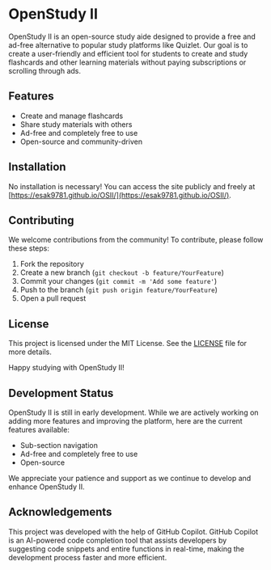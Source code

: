 # OpenStudy II

OpenStudy II is an open-source study aide designed to provide a free and ad-free alternative to popular study platforms like Quizlet. Our goal is to create a user-friendly and efficient tool for students to create and study flashcards and other learning materials without paying subscriptions or scrolling through ads.

## Features

- Create and manage flashcards
- Share study materials with others
- Ad-free and completely free to use
- Open-source and community-driven

## Installation

No installation is necessary! You can access the site publicly and freely at [https://esak9781.github.io/OSII/](https://esak9781.github.io/OSII/).

## Contributing

We welcome contributions from the community! To contribute, please follow these steps:

1. Fork the repository
2. Create a new branch (`git checkout -b feature/YourFeature`)
3. Commit your changes (`git commit -m 'Add some feature'`)
4. Push to the branch (`git push origin feature/YourFeature`)
5. Open a pull request

## License

This project is licensed under the MIT License. See the [LICENSE](LICENSE.md) file for more details.

Happy studying with OpenStudy II!


## Development Status

OpenStudy II is still in early development. While we are actively working on adding more features and improving the platform, here are the current features available:

- Sub-section navigation
- Ad-free and completely free to use
- Open-source

We appreciate your patience and support as we continue to develop and enhance OpenStudy II.








## Acknowledgements

This project was developed with the help of GitHub Copilot. GitHub Copilot is an AI-powered code completion tool that assists developers by suggesting code snippets and entire functions in real-time, making the development process faster and more efficient.